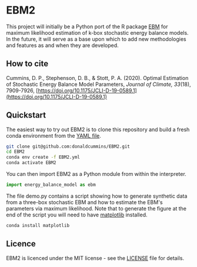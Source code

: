 # EBM2

This project will initially be a Python port of the R package [EBM](https://github.com/donaldcummins/EBM) for maximum likelihood estimation of k-box stochastic energy balance models. In the future, it will serve as a base upon which to add new methodologies and features as and when they are developed.

## How to cite

Cummins, D. P., Stephenson, D. B., & Stott, P. A. (2020). Optimal Estimation of Stochastic Energy Balance Model Parameters, *Journal of Climate, 33*(18), 7909-7926, [https://doi.org/10.1175/JCLI-D-19-0589.1](https://doi.org/10.1175/JCLI-D-19-0589.1)

## Quickstart

The easiest way to try out EBM2 is to clone this repository and build a fresh conda environment from the [YAML file](EBM2.yml).

```bash
git clone git@github.com:donaldcummins/EBM2.git
cd EBM2
conda env create -f EBM2.yml
conda activate EBM2
```

You can then import EBM2 as a Python module from within the interpreter.

```python
import energy_balance_model as ebm
```

The file demo.py contains a script showing how to generate synthetic data from a three-box stochastic EBM and how to estimate the EBM's parameters via maximum likelihood. Note that to generate the figure at the end of the script you will need to have [matplotlib](https://matplotlib.org/) installed.

```bash
conda install matplotlib
```

## Licence

EBM2 is licenced under the MIT license - see the [LICENSE](LICENSE) file for details.
